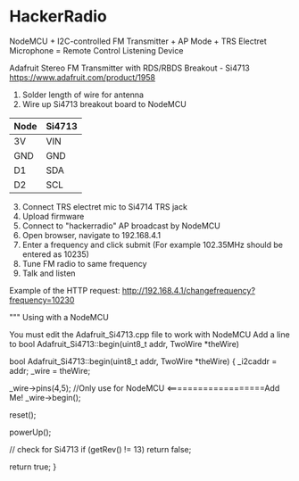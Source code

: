 # HackerRadio
 
NodeMCU + I2C-controlled FM Transmitter + AP Mode + TRS Electret Microphone = Remote Control Listening Device

Adafruit Stereo FM Transmitter with RDS/RBDS Breakout - Si4713
https://www.adafruit.com/product/1958

1. Solder length of wire for antenna
2. Wire up Si4713 breakout board to NodeMCU

| Node |  Si4713 |
| --- | --- |
| 3V | VIN |
| GND  | GND |
| D1 | SDA |
| D2 | SCL |

3.  Connect TRS electret mic to Si4714 TRS jack
4.  Upload firmware
5.  Connect to "hackerradio" AP broadcast by NodeMCU
6.  Open browser, navigate to 192.168.4.1
7.  Enter a frequency and click submit  (For example 102.35MHz should be entered as 10235)
8.  Tune FM radio to same frequency
9.  Talk and listen

Example of the HTTP request:
http://192.168.4.1/changefrequency?frequency=10230


""" Using with a NodeMCU

You must edit the Adafruit_Si4713.cpp file to work with NodeMCU
Add a line to bool Adafruit_Si4713::begin(uint8_t addr, TwoWire *theWire)

bool Adafruit_Si4713::begin(uint8_t addr, TwoWire *theWire) {
  _i2caddr = addr;
  _wire = theWire;

  _wire->pins(4,5);  //Only use for NodeMCU <===================Add Me!
  _wire->begin();

  reset();

  powerUp();

  // check for Si4713
  if (getRev() != 13)
    return false;

  return true;
}

